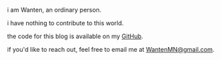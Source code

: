 i am Wanten, an ordinary person.

i have nothing to contribute to this world.

the code for this blog is available on my [GitHub](https://github.com/WantenMN).

if you'd like to reach out, feel free to email me at [WantenMN@gmail.com](mailto:WantenMN@gmail.com).
